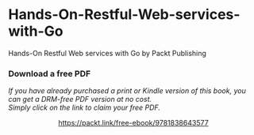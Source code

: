 


# Hands-On-Restful-Web-services-with-Go
Hands-On Restful Web services with Go by Packt Publishing
### Download a free PDF

 <i>If you have already purchased a print or Kindle version of this book, you can get a DRM-free PDF version at no cost.<br>Simply click on the link to claim your free PDF.</i>
<p align="center"> <a href="https://packt.link/free-ebook/9781838643577">https://packt.link/free-ebook/9781838643577 </a> </p>